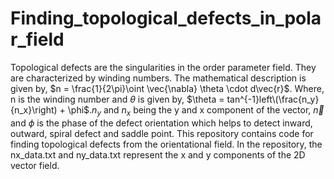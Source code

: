 # Finding_topological_defects_in_polar_field
Topological defects are the singularities in the order parameter field. They are characterized by winding numbers.
The mathematical description is given by, $n = \frac{1}{2\pi}\oint \vec{\nabla} \theta \cdot d\vec{r}$. Where, n is the winding number and $\theta$ is given by, $\theta = tan^{-1}left\(\frac{n_y}{n_x}\right) + \phi$.$n_{y}$ and $n_{x}$ being the y and x component of the vector, $\vec{n}$ and $\phi$ is the phase of the defect orientation which helps to detect inward, outward, spiral defect and saddle point. 
This repository contains code for finding topological defects from the orientational field. In the repository, the nx_data.txt and ny_data.txt represent the x and y components of the 2D vector field.

